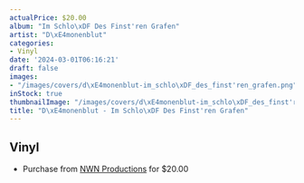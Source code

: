 ```yaml
---
actualPrice: $20.00
album: "Im Schlo\xDF Des Finst'ren Grafen"
artist: "D\xE4monenblut"
categories:
- Vinyl
date: '2024-03-01T06:16:21'
draft: false
images:
- "/images/covers/d\xE4monenblut-im_schlo\xDF_des_finst'ren_grafen.png"
inStock: true
thumbnailImage: "/images/covers/d\xE4monenblut-im_schlo\xDF_des_finst'ren_grafen-thumb.png"
title: "D\xE4monenblut - Im Schlo\xDF Des Finst'ren Grafen"
---
```


## Vinyl
* Purchase from [NWN Productions](http://shop.nwnprod.com/index.php?route=product/product&path=76&product_id=40895&sort=pd.name&order=ASC) for $20.00
